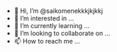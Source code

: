 - 👋 Hi, I’m @saikomenekkkjkjkkj
- 👀 I’m interested in ...
- 🌱 I’m currently learning ...
- 💞️ I’m looking to collaborate on ...
- 📫 How to reach me ...

<!---
saikomenekkkjkjkkj/saikomenekkkjkjkkj is a ✨ special ✨ repository because its `README.md` (this file) appears on your GitHub profile.
You can click the Preview link to take a look at your changes.
--->

